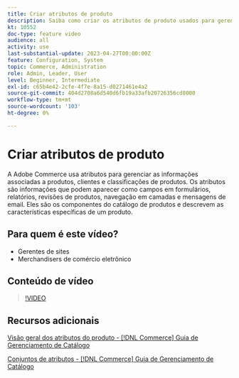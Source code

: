 ```yaml
---
title: Criar atributos de produto
description: Saiba como criar os atributos de produto usados para gerenciar as informações associadas a produtos, clientes e classificações de produtos.
kt: 10552
doc-type: feature video
audience: all
activity: use
last-substantial-update: 2023-04-27T00:00:00Z
feature: Configuration, System
topic: Commerce, Administration
role: Admin, Leader, User
level: Beginner, Intermediate
exl-id: c65b4e42-2cfe-4f7e-8a15-d0271461e4a2
source-git-commit: 404d2708a6d540d6fb19a33afb20726356cd8000
workflow-type: tm+mt
source-wordcount: '103'
ht-degree: 0%

---
```


# Criar atributos de produto

A Adobe Commerce usa atributos para gerenciar as informações associadas a produtos, clientes e classificações de produtos. Os atributos são informações que podem aparecer como campos em formulários, relatórios, revisões de produtos, navegação em camadas e mensagens de email. Eles são os componentes do catálogo de produtos e descrevem as características específicas de um produto.

## Para quem é este vídeo?

- Gerentes de sites
- Merchandisers de comércio eletrônico

## Conteúdo de vídeo

>[!VIDEO](https://video.tv.adobe.com/v/3411960?quality=12&learn=on&captions=por_br)

## Recursos adicionais

[Visão geral dos atributos do produto - [!DNL Commerce] Guia de Gerenciamento de Catálogo](https://experienceleague.adobe.com/docs/commerce-admin/catalog/product-attributes/product-attributes.html?lang=pt-BR)

[Conjuntos de atributos - [!DNL Commerce] Guia de Gerenciamento de Catálogo](https://experienceleague.adobe.com/docs/commerce-admin/catalog/product-attributes/create/attribute-sets.html?lang=pt-BR)
